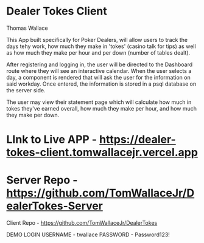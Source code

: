 # Dealer Tokes Client
Thomas Wallace

This App built specifically for Poker Dealers, will allow users to track the days tehy work, how much they make in 'tokes' (casino talk for tips) as well as how much they make per hour and per down (number of tables dealt).

After registering and logging in, the user will be directed to the Dashboard route where they will see an interactive calendar. When the user selects a day, a component is rendered that will ask the user for the information on said workday. Once entered, the information is stored in a psql database on the server side.

The user may view their statement page which will calculate how much in tokes they've earned overall, how much they make per hour, and how much they make per down.

# LInk to Live APP - https://dealer-tokes-client.tomwallacejr.vercel.app
# Server Repo - https://github.com/TomWallaceJr/DealerTokes-Server
Client Repo - https://github.com/TomWallaceJr/DealerTokes

DEMO LOGIN
USERNAME - twallace
PASSWORD - Password123!